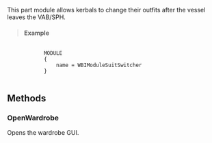             
This part module allows kerbals to change their outfits after the vessel leaves the VAB/SPH.
            
            
> #### Example
```

            MODULE
            {
                name = WBIModuleSuitSwitcher
            }
            
```

            
        
## Methods


### OpenWardrobe
Opens the wardrobe GUI.


